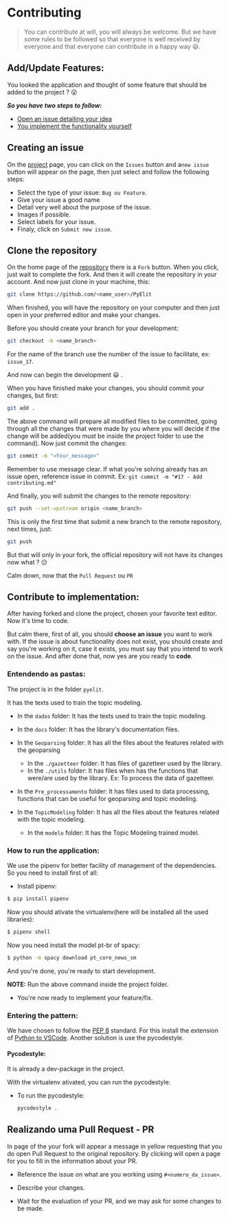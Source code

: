 # Contributing

> You can contribute at will, you will always be welcome. But we have some rules to be followed so that everyone is well received by everyone and that everyone can contribute in a happy way :smiley:.

## Add/Update Features:

You looked the application and thought of some feature that should be added to the project ? :open_mouth:

**_So you have two steps to follow:_**

- [Open an issue detailing your idea](#creating-an-issue)
- [You implement the functionality yourself](#contribuir-com-implementação)

## Creating an issue

On the [project](https://github.com/Rickecr/PyElit) page, you can click on the `Issues` button and a`new issue` button will appear on the page, then just select and follow the following steps:

- Select the type of your issue: `Bug ou Feature`.
- Give your issue a good name
- Detail very well about the purpose of the issue.
- Images if possible.
- Select labels for your issue.
- Finaly, click on `Submit new issue`.

## Clone the repository

On the home page of the [repository](https://github.com/Rickecr/PyElit) there is a `Fork` button. When you click, just wait to complete the fork. And then it will create the repository in your account. And now just clone in your machine, this:

```sh
git clone https://github.com/<name_user>/PyElit
```

When finished, you will have the repository on your computer and then just open in your preferred editor and make your changes.

Before you should create your branch for your development:

```sh
git checkout -b <name_branch>
```

For the name of the branch use the number of the issue to facilitate, ex: `issue_17`.

And now can begin the development :smiley: .

When you have finished make your changes, you should commit your changes, but first:

```sh
git add .
```

The above command will prepare all modified files to be committed, going through all the changes that were made by you where you will decide if the change will be added(you must be inside the project folder to use the command).
Now just commit the changes:

```sh
git commit -m "<Your_message>"
```

Remember to use message clear. If what you're solving already has an issue open, reference issue in commit.
Ex: `git commit -m "#17 - Add contributing.md"`

And finally, you will submit the changes to the remote repository:

```sh
git push --set-upstream origin <name_branch>
```

This is only the first time that submit a new branch to the remote repository, next times, just:

```sh
git push
```

But that will only in your fork, the official repository will not have its changes now what ? :confused:

Calm down, now that the `Pull Request` ou `PR`

## Contribute to implementation:

After having forked and clone the project, chosen your favorite text editor. Now it's time to code.

But calm there, first of all, you should **choose an issue** you want to work with. If the issue is about functionality does not exist, you should create and say you're working on it, case it exists, you must say that you intend to work on the issue. And after done that, now yes are you ready to **code**.

### Entendendo as pastas:

The project is in the folder `pyelit`.

It has the texts used to train the topic modeling.

- In the `dados` folder: It has the texts used to train the topic modeling.

- In the `docs` folder: It has the library's documentation files.

- In the `Geoparsing` folder: It has all the files about the features related with the geoparsing

  - In the `./gazetteer` folder: It has files of gazetteer used by the library.
  - In the `./utils` folder: It has files when has the functions that were/are used by the library. Ex: To process the data of gazetteer.

- In the `Pre_processamento` folder: It has files used to data processing, functions that can be useful for geoparsing and topic modeling.

- In the `TopicModeling` folder: It has all the files about the features related with the topic modeling.

  - In the `modelo` folder: It has the Topic Modeling trained model.

### How to run the application:

We use the pipenv for better facility of management of the dependencies.
So you need to install first of all:

- Install pipenv:

```bash
$ pip install pipenv
```

Now you should ativate the virtualenv(here will be installed all the used libraries):

```bash
$ pipenv shell
```

Now you need install the model pt-br of spacy:

```bash
$ python -m spacy download pt_core_news_sm
```

And you're done, you're ready to start development.

**NOTE:** Run the above command inside the project folder.

- You're now ready to implement your feature/fix.

### Entering the pattern:

We have chosen to follow the [PEP 8](https://www.python.org/dev/peps/pep-0008/) standard. For this install the extension of [Python to VSCode](https://marketplace.visualstudio.com/items?itemName=ms-python.python). Another solution is use the pycodestyle.

#### Pycodestyle:

It is already a dev-package in the project.

With the virtualenv ativated, you can run the pycodestyle:

- To run the pycodestyle:

  ```bash
  pycodestyle .
  ```

##

## Realizando uma Pull Request - PR

In page of the your fork will appear a message in yellow requesting that you do open Pull Request to the original repository. By clicking will open a page for you to fill in the information about your PR.

- Reference the issue on what are you working using `#<numero_da_issue>`.

- Describe your changes.

- Wait for the evaluation of your PR, and we may ask for some changes to be made.
